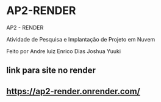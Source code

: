 # AP2-RENDER
AP2 - RENDER

Atividade de Pesquisa e Implantação de Projeto em Nuvem

Feito por Andre luiz Enrico Dias Joshua Yuuki


link para site no render
------------------------
https://ap2-render.onrender.com/
------------------------

